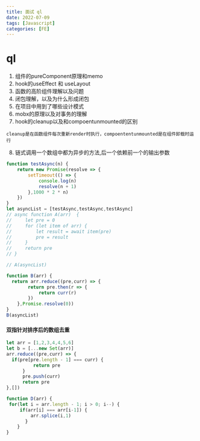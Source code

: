 ```yaml
---
title: 面试 ql
date: 2022-07-09
tags: [Javascript]
categories: [FE]
---
```


# ql

1. 组件的pureComponent原理和memo
2. hook的useEffect 和 useLayout
3. 函数的高阶组件理解以及问题
4. 闭包理解，以及为什么形成闭包
5. 在项目中用到了哪些设计模式
6. mobx的原理以及对事务的理解
7. hook的cleanup以及和compoentunmounted的区别

```
cleanup是在函数组件每次重新render时执行，compoententunmounted是在组件卸载时运行
```

8. 链式调用一个数组中都为异步的方法,后一个依赖前一个的输出参数

```javascript
function testAsync(n) {
    return new Promise(resolve => {
        setTimeout(() => {
            console.log(n)
            resolve(n + 1)
        },1000 * 2 * n)
    })
}
let asyncList = [testAsync,testAsync,testAsync]
// async function A(arr)  {
//     let pre = 0
//     for (let item of arr) {
//         let result = await item(pre)
//         pre = result
//     }
//     return pre
// }

// A(asyncList)

function B(arr) {
  return arr.reduce((pre,curr) => {
        return pre.then(r => {
            return curr(r)
        })
    },Promise.resolve(0))
}
B(asyncList)
```

#### 双指针对排序后的数组去重

```javascript
let arr = [1,2,3,4,4,5,6]
let b = [...new Set(arr)]
arr.reduce((pre,curr) => {
  if(pre[pre.length - 1] === curr) {
          return pre
      }
      pre.push(curr)
      return pre
},[])

function D(arr) {
 for(let i = arr.length - 1; i > 0; i--) {
     if(arr[i] === arr[i-1]) {
         arr.splice(i,1)
       }
    }
}
```